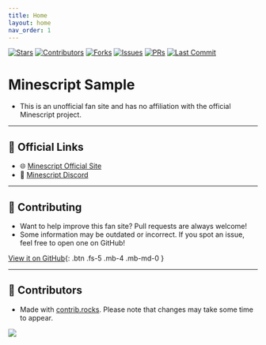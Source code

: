 ```yaml
---
title: Home
layout: home
nav_order: 1
---
```


[![Stars](https://img.shields.io/github/stars/sam-ple/minescript-sample?style=for-the-badge&color=yellow)](https://github.com/sam-ple/minescript-sample/stargazers) [![Contributors](https://img.shields.io/github/contributors/sam-ple/minescript-sample?style=for-the-badge&color=orange)](https://github.com/sam-ple/minescript-sample/graphs/contributors) [![Forks](https://img.shields.io/github/forks/sam-ple/minescript-sample?style=for-the-badge&color=lightgrey)](https://github.com/sam-ple/minescript-sample/network/members) [![Issues](https://img.shields.io/github/issues/sam-ple/minescript-sample?style=for-the-badge&color=red)](https://github.com/sam-ple/minescript-sample/issues) [![PRs](https://img.shields.io/github/issues-pr/sam-ple/minescript-sample?style=for-the-badge&color=green)](https://github.com/sam-ple/minescript-sample/pulls) [![Last Commit](https://img.shields.io/github/last-commit/sam-ple/minescript-sample?style=for-the-badge&color=purple)](https://github.com/sam-ple/minescript-sample/commits/main)

# Minescript Sample

- This is an unofficial fan site and has no affiliation with the official Minescript project.

---

## 🔗 Official Links

- 🌐 [Minescript Official Site](https://minescript.net/)
- 💬 [Minescript Discord](https://discord.gg/NjcyvrHTze)

---

## 🔨 Contributing

- Want to help improve this fan site? Pull requests are always welcome!
- Some information may be outdated or incorrect. If you spot an issue, feel free to open one on GitHub!

[View it on GitHub](https://github.com/sam-ple/minescript-sample){: .btn .fs-5 .mb-4 .mb-md-0 }

---

## 👥 Contributors

- Made with [contrib.rocks](https://contrib.rocks). Please note that changes may take some time to appear.

<a href="https://github.com/sam-ple/minescript-sample/graphs/contributors">
  <img src="https://contrib.rocks/image?repo=sam-ple/minescript-sample" />
</a>



